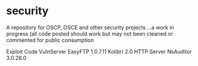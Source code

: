 # security
A repository for OSCP, OSCE and other security projects
...a work in progress (all code posted should work but may not been cleaned or commented for public consumption

Exploit Code
VulnServer
EasyFTP 1.0.7.11
Kolibri 2.0 HTTP Server
NsAuditor 3.0.28.0
